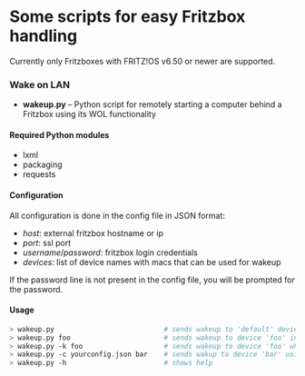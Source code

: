 # Some scripts for easy Fritzbox handling

Currently only Fritzboxes with FRITZ!OS v6.50 or newer are supported.

### Wake on LAN

* **wakeup.py** – Python script for remotely starting a computer behind a Fritzbox using its WOL functionality

#### Required Python modules

* lxml
* packaging
* requests

#### Configuration

All configuration is done in the config file in JSON format:

* *host*: external fritzbox hostname or ip
* *port*: ssl port
* *username*/*password*: fritzbox login credentials
* *devices*: list of device names with macs that can be used for wakeup

If the password line is not present in the config file, you will be prompted for the password.

#### Usage

```sh
> wakeup.py                           # sends wakeup to 'default' device
> wakeup.py foo                       # sends wakeup to device 'foo' in config file
> wakeup.py -k foo                    # sends wakeup to device 'foo' while ignoring ssl certificate verification
> wakeup.py -c yourconfig.json bar    # sends wakup to device 'bar' using config file 'yourconfig.json' 
> wakeup.py -h                        # shows help
```
